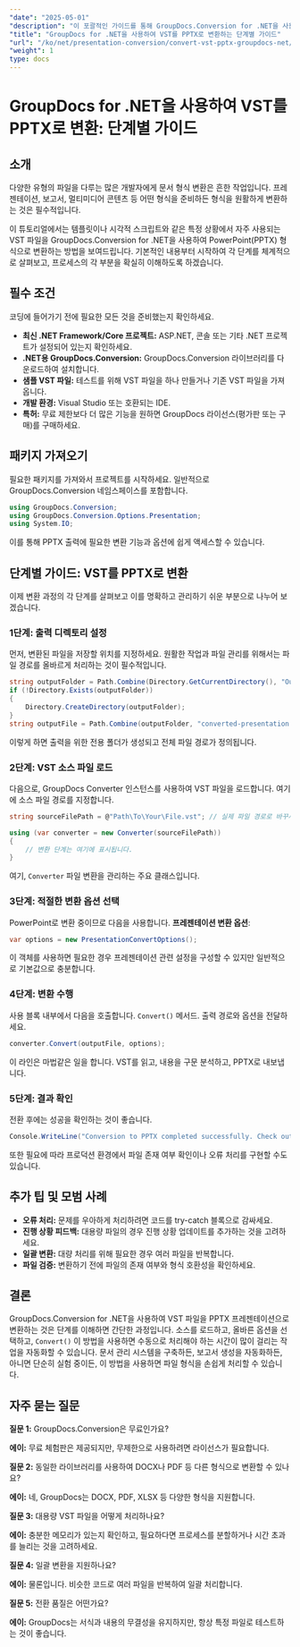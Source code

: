```yaml
---
"date": "2025-05-01"
"description": "이 포괄적인 가이드를 통해 GroupDocs.Conversion for .NET을 사용하여 VST 파일을 PowerPoint 프레젠테이션으로 변환하는 방법을 알아보세요."
"title": "GroupDocs for .NET을 사용하여 VST를 PPTX로 변환하는 단계별 가이드"
"url": "/ko/net/presentation-conversion/convert-vst-pptx-groupdocs-net/"
"weight": 1
type: docs
---
```

# GroupDocs for .NET을 사용하여 VST를 PPTX로 변환: 단계별 가이드

## 소개

다양한 유형의 파일을 다루는 많은 개발자에게 문서 형식 변환은 흔한 작업입니다. 프레젠테이션, 보고서, 멀티미디어 콘텐츠 등 어떤 형식을 준비하든 형식을 원활하게 변환하는 것은 필수적입니다.  

이 튜토리얼에서는 템플릿이나 시각적 스크립트와 같은 특정 상황에서 자주 사용되는 VST 파일을 GroupDocs.Conversion for .NET을 사용하여 PowerPoint(PPTX) 형식으로 변환하는 방법을 보여드립니다. 기본적인 내용부터 시작하여 각 단계를 체계적으로 살펴보고, 프로세스의 각 부분을 확실히 이해하도록 하겠습니다.


## 필수 조건

코딩에 들어가기 전에 필요한 모든 것을 준비했는지 확인하세요.

- **최신 .NET Framework/Core 프로젝트:** ASP.NET, 콘솔 또는 기타 .NET 프로젝트가 설정되어 있는지 확인하세요.
- **.NET용 GroupDocs.Conversion:** GroupDocs.Conversion 라이브러리를 다운로드하여 설치합니다.
- **샘플 VST 파일:** 테스트를 위해 VST 파일을 하나 만들거나 기존 VST 파일을 가져옵니다.
- **개발 환경:** Visual Studio 또는 호환되는 IDE.
- **특허:** 무료 제한보다 더 많은 기능을 원하면 GroupDocs 라이선스(평가판 또는 구매)를 구매하세요.


## 패키지 가져오기

필요한 패키지를 가져와서 프로젝트를 시작하세요. 일반적으로 GroupDocs.Conversion 네임스페이스를 포함합니다.

```csharp
using GroupDocs.Conversion;
using GroupDocs.Conversion.Options.Presentation;
using System.IO;
```

이를 통해 PPTX 출력에 필요한 변환 기능과 옵션에 쉽게 액세스할 수 있습니다.


## 단계별 가이드: VST를 PPTX로 변환

이제 변환 과정의 각 단계를 살펴보고 이를 명확하고 관리하기 쉬운 부분으로 나누어 보겠습니다.


### **1단계: 출력 디렉토리 설정**

먼저, 변환된 파일을 저장할 위치를 지정하세요. 원활한 작업과 파일 관리를 위해서는 파일 경로를 올바르게 처리하는 것이 필수적입니다.

```csharp
string outputFolder = Path.Combine(Directory.GetCurrentDirectory(), "Output");
if (!Directory.Exists(outputFolder))
{
    Directory.CreateDirectory(outputFolder);
}
string outputFile = Path.Combine(outputFolder, "converted-presentation.pptx");
```

이렇게 하면 출력을 위한 전용 폴더가 생성되고 전체 파일 경로가 정의됩니다.


### **2단계: VST 소스 파일 로드**

다음으로, GroupDocs Converter 인스턴스를 사용하여 VST 파일을 로드합니다. 여기에 소스 파일 경로를 지정합니다.

```csharp
string sourceFilePath = @"Path\To\Your\File.vst"; // 실제 파일 경로로 바꾸세요

using (var converter = new Converter(sourceFilePath))
{
    // 변환 단계는 여기에 표시됩니다.
}
```

여기, `Converter` 파일 변환을 관리하는 주요 클래스입니다.


### **3단계: 적절한 변환 옵션 선택**

PowerPoint로 변환 중이므로 다음을 사용합니다. **프레젠테이션 변환 옵션**:

```csharp
var options = new PresentationConvertOptions();
```

이 객체를 사용하면 필요한 경우 프레젠테이션 관련 설정을 구성할 수 있지만 일반적으로 기본값으로 충분합니다.


### **4단계: 변환 수행**

사용 블록 내부에서 다음을 호출합니다. `Convert()` 메서드. 출력 경로와 옵션을 전달하세요.

```csharp
converter.Convert(outputFile, options);
```

이 라인은 마법같은 일을 합니다. VST를 읽고, 내용을 구문 분석하고, PPTX로 내보냅니다.


### **5단계: 결과 확인**

전환 후에는 성공을 확인하는 것이 좋습니다.

```csharp
Console.WriteLine("Conversion to PPTX completed successfully. Check output in {0}", outputFolder);
```

또한 필요에 따라 프로덕션 환경에서 파일 존재 여부 확인이나 오류 처리를 구현할 수도 있습니다.


## 추가 팁 및 모범 사례

- **오류 처리:** 문제를 우아하게 처리하려면 코드를 try-catch 블록으로 감싸세요.
- **진행 상황 피드백:** 대용량 파일의 경우 진행 상황 업데이트를 추가하는 것을 고려하세요.
- **일괄 변환:** 대량 처리를 위해 필요한 경우 여러 파일을 반복합니다.
- **파일 검증:** 변환하기 전에 파일의 존재 여부와 형식 호환성을 확인하세요.


## 결론

GroupDocs.Conversion for .NET을 사용하여 VST 파일을 PPTX 프레젠테이션으로 변환하는 것은 단계를 이해하면 간단한 과정입니다. 소스를 로드하고, 올바른 옵션을 선택하고, `Convert()` 이 방법을 사용하면 수동으로 처리해야 하는 시간이 많이 걸리는 작업을 자동화할 수 있습니다. 문서 관리 시스템을 구축하든, 보고서 생성을 자동화하든, 아니면 단순히 실험 중이든, 이 방법을 사용하면 파일 형식을 손쉽게 처리할 수 있습니다.

## 자주 묻는 질문

**질문 1:** GroupDocs.Conversion은 무료인가요?  

**에이:** 무료 체험판은 제공되지만, 무제한으로 사용하려면 라이선스가 필요합니다.

**질문 2:** 동일한 라이브러리를 사용하여 DOCX나 PDF 등 다른 형식으로 변환할 수 있나요?  

**에이:** 네, GroupDocs는 DOCX, PDF, XLSX 등 다양한 형식을 지원합니다.

**질문 3:** 대용량 VST 파일을 어떻게 처리하나요?  

**에이:** 충분한 메모리가 있는지 확인하고, 필요하다면 프로세스를 분할하거나 시간 초과를 늘리는 것을 고려하세요.

**질문 4:** 일괄 변환을 지원하나요?  

**에이:** 물론입니다. 비슷한 코드로 여러 파일을 반복하여 일괄 처리합니다.

**질문 5:** 전환 품질은 어떤가요?  

**에이:** GroupDocs는 서식과 내용의 무결성을 유지하지만, 항상 특정 파일로 테스트하는 것이 좋습니다.